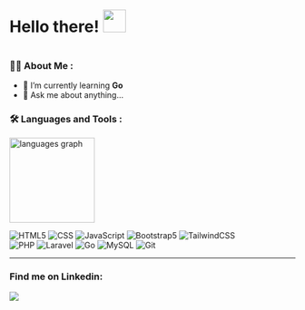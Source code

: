 # Hello there! <img src="https://media.giphy.com/media/hvRJCLFzcasrR4ia7z/giphy.gif" width="40px"/>

<img src="https://komarev.com/ghpvc/?username=alfatihritonga&style=flat-square&color=blue" alt=""/>
  
### :man_technologist: About Me :
- 🚀 I’m currently learning **Go**
- 💬 Ask me about anything...

### :hammer_and_wrench: Languages and Tools :
<img src="https://github-readme-stats.vercel.app/api/top-langs?locale=en&hide_title=false&layout=compact&card_width=320&langs_count=5&theme=dracula&hide_border=false&username=alfatihritonga" height="150" alt="languages graph"  />

<p>
  <img alt="HTML5" src="https://img.shields.io/badge/-HTML5-E34F26?style=flat-square&logo=html5&logoColor=white" />
  <img alt="CSS" src="https://img.shields.io/badge/-CSS-2196f3?style=flat-square&logo=css3&logoColor=white" />
  <img alt="JavaScript" src="https://img.shields.io/badge/-JavaScript-f7e018?style=flat-square&logo=javascript&logoColor=black" />
  <img alt="Bootstrap5" src="https://img.shields.io/badge/-Bootstrap5-712cf9?style=flat-square&logo=bootstrap&logoColor=white" />
  <img alt="TailwindCSS" src="https://img.shields.io/badge/-TailwindCSS-0ea5e9?style=flat-square&logo=tailwindcss&logoColor=white" />
  <br/>
  <img alt="PHP" src="https://img.shields.io/badge/-PHP-7989c2?style=flat-square&logo=php&logoColor=white" />
  <img alt="Laravel" src="https://img.shields.io/badge/-Laravel-f9322c?style=flat-square&logo=Laravel&logoColor=white" />
  <img alt="Go" src="https://img.shields.io/badge/-Go-007d9c?style=flat-square&logo=go&logoColor=white" />
  <img alt="MySQL" src="https://img.shields.io/badge/-MySQL-00627b?style=flat-square&logo=mysql&logoColor=white" />
  <img alt="Git" src="https://img.shields.io/badge/-Git-f14e32?style=flat-square&logo=git&logoColor=white" />
</p>

---

### Find me on Linkedin:
<p align="left">
<a href = "https://www.linkedin.com/in/alfatihritonga/"><img src="https://img.icons8.com/fluent/48/000000/linkedin.png"/></a>
</p>
